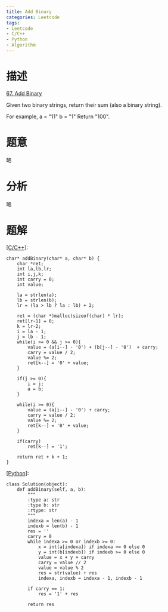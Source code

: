 ```yaml
---
title: Add Binary
categories: Leetcode
tags:
- Leetcode
- C/C++
- Python
- Algorithm
---
```


# 描述
[67. Add Binary](https://leetcode.com/problems/add-binary/)

Given two binary strings, return their sum (also a binary string).
 
For example,
a = "11"
b = "1"
Return "100".

# 题意
 略
 
# 分析
略

# 题解
[\[C/C++\]](https://github.com/lightmen/leetcode/blob/master/c/string/add-binary.c):
```
char* addBinary(char* a, char* b) {
    char *ret;
    int la,lb,lr;
    int i,j,k;
    int carry = 0;
    int value;

    la = strlen(a);
    lb = strlen(b);
    lr = (la > lb ? la : lb) + 2;

    ret = (char *)malloc(sizeof(char) * lr);
    ret[lr-1] = 0;
    k = lr-2;
    i = la - 1;
    j = lb - 1;
    while(i >= 0 && j >= 0){
        value = (a[i--] - '0') + (b[j--] - '0')  + carry;
        carry = value / 2;
        value %= 2;
        ret[k--] = '0' + value;
    }

    if(j >= 0){
        i = j;
        a = b;
    }

    while(i >= 0){
        value = (a[i--] - '0') + carry;
        carry = value / 2;
        value %= 2;
        ret[k--] = '0' + value;
    }

    if(carry)
        ret[k--] = '1';

    return ret + k + 1;
}
```

[\[Python\]](https://github.com/lightmen/leetcode/blob/master/python/string/add-binary.py):
```
class Solution(object):
    def addBinary(self, a, b):
        """
        :type a: str
        :type b: str
        :rtype: str
        """
        indexa = len(a) - 1
        indexb = len(b) - 1
        res = ''
        carry = 0
        while indexa >= 0 or indexb >= 0:
            x = int(a[indexa]) if indexa >= 0 else 0
            y = int(b[indexb]) if indexb >= 0 else 0
            value = x + y + carry
            carry = value // 2
            value = value % 2
            res = str(value) + res
            indexa, indexb = indexa - 1, indexb - 1

        if carry == 1:
            res = '1' + res

        return res
```


